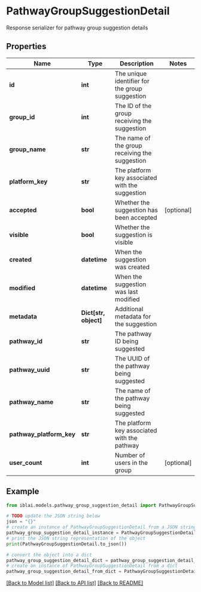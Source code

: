 # PathwayGroupSuggestionDetail

Response serializer for pathway group suggestion details

## Properties

Name | Type | Description | Notes
------------ | ------------- | ------------- | -------------
**id** | **int** | The unique identifier for the group suggestion | 
**group_id** | **int** | The ID of the group receiving the suggestion | 
**group_name** | **str** | The name of the group receiving the suggestion | 
**platform_key** | **str** | The platform key associated with the suggestion | 
**accepted** | **bool** | Whether the suggestion has been accepted | [optional] 
**visible** | **bool** | Whether the suggestion is visible | 
**created** | **datetime** | When the suggestion was created | 
**modified** | **datetime** | When the suggestion was last modified | 
**metadata** | **Dict[str, object]** | Additional metadata for the suggestion | 
**pathway_id** | **str** | The pathway ID being suggested | 
**pathway_uuid** | **str** | The UUID of the pathway being suggested | 
**pathway_name** | **str** | The name of the pathway being suggested | 
**pathway_platform_key** | **str** | The platform key associated with the pathway | 
**user_count** | **int** | Number of users in the group | [optional] 

## Example

```python
from iblai.models.pathway_group_suggestion_detail import PathwayGroupSuggestionDetail

# TODO update the JSON string below
json = "{}"
# create an instance of PathwayGroupSuggestionDetail from a JSON string
pathway_group_suggestion_detail_instance = PathwayGroupSuggestionDetail.from_json(json)
# print the JSON string representation of the object
print(PathwayGroupSuggestionDetail.to_json())

# convert the object into a dict
pathway_group_suggestion_detail_dict = pathway_group_suggestion_detail_instance.to_dict()
# create an instance of PathwayGroupSuggestionDetail from a dict
pathway_group_suggestion_detail_from_dict = PathwayGroupSuggestionDetail.from_dict(pathway_group_suggestion_detail_dict)
```
[[Back to Model list]](../README.md#documentation-for-models) [[Back to API list]](../README.md#documentation-for-api-endpoints) [[Back to README]](../README.md)


